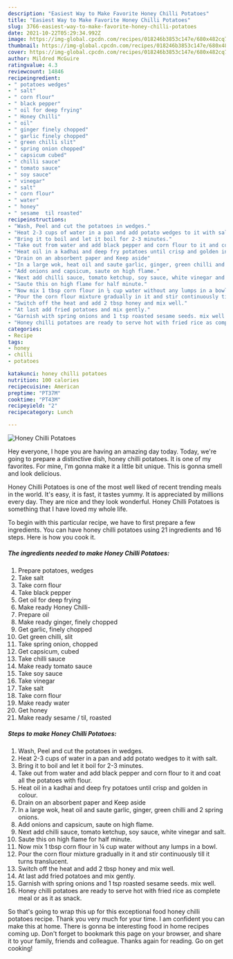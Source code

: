 ```yaml
---
description: "Easiest Way to Make Favorite Honey Chilli Potatoes"
title: "Easiest Way to Make Favorite Honey Chilli Potatoes"
slug: 3766-easiest-way-to-make-favorite-honey-chilli-potatoes
date: 2021-10-22T05:29:34.992Z
image: https://img-global.cpcdn.com/recipes/018246b3853c147e/680x482cq70/honey-chilli-potatoes-recipe-main-photo.jpg
thumbnail: https://img-global.cpcdn.com/recipes/018246b3853c147e/680x482cq70/honey-chilli-potatoes-recipe-main-photo.jpg
cover: https://img-global.cpcdn.com/recipes/018246b3853c147e/680x482cq70/honey-chilli-potatoes-recipe-main-photo.jpg
author: Mildred McGuire
ratingvalue: 4.3
reviewcount: 14846
recipeingredient:
- " potatoes wedges"
- " salt"
- " corn flour"
- " black pepper"
- " oil for deep frying"
- " Honey Chilli"
- " oil"
- " ginger finely chopped"
- " garlic finely chopped"
- " green chilli slit"
- " spring onion chopped"
- " capsicum cubed"
- " chilli sauce"
- " tomato sauce"
- " soy sauce"
- " vinegar"
- " salt"
- " corn flour"
- " water"
- " honey"
- " sesame  til roasted"
recipeinstructions:
- "Wash, Peel and cut the potatoes in wedges."
- "Heat 2-3 cups of water in a pan and add potato wedges to it with salt."
- "Bring it to boil and let it boil for 2-3 minutes."
- "Take out from water and add black pepper and corn flour to it and coat all the potatoes with flour."
- "Heat oil in a kadhai and deep fry potatoes until crisp and golden in colour."
- "Drain on an absorbent paper and Keep aside"
- "In a large wok, heat oil and saute garlic, ginger, green chilli and 2 spring onions."
- "Add onions and capsicum, saute on high flame."
- "Next add chilli sauce, tomato ketchup, soy sauce, white vinegar and salt."
- "Saute this on high flame for half minute."
- "Now mix 1 tbsp corn flour in ¼ cup water without any lumps in a bowl."
- "Pour the corn flour mixture gradually in it and stir continuously till it turns translucent."
- "Switch off the heat and add 2 tbsp honey and mix well."
- "At last add fried potatoes and mix gently."
- "Garnish with spring onions and 1 tsp roasted sesame seeds. mix well."
- "Honey chilli potatoes are ready to serve hot with fried rice as complete meal or as it as snack."
categories:
- Recipe
tags:
- honey
- chilli
- potatoes

katakunci: honey chilli potatoes 
nutrition: 100 calories
recipecuisine: American
preptime: "PT37M"
cooktime: "PT43M"
recipeyield: "2"
recipecategory: Lunch

---
```



![Honey Chilli Potatoes](https://img-global.cpcdn.com/recipes/018246b3853c147e/680x482cq70/honey-chilli-potatoes-recipe-main-photo.jpg)

Hey everyone, I hope you are having an amazing day today. Today, we're going to prepare a distinctive dish, honey chilli potatoes. It is one of my favorites. For mine, I'm gonna make it a little bit unique. This is gonna smell and look delicious.



Honey Chilli Potatoes is one of the most well liked of recent trending meals in the world. It's easy, it is fast, it tastes yummy. It is appreciated by millions every day. They are nice and they look wonderful. Honey Chilli Potatoes is something that I have loved my whole life.


To begin with this particular recipe, we have to first prepare a few ingredients. You can have honey chilli potatoes using 21 ingredients and 16 steps. Here is how you cook it.

<!--inarticleads1-->

##### The ingredients needed to make Honey Chilli Potatoes:

1. Prepare  potatoes, wedges
1. Take  salt
1. Take  corn flour
1. Take  black pepper
1. Get  oil for deep frying
1. Make ready  Honey Chilli-
1. Prepare  oil
1. Make ready  ginger, finely chopped
1. Get  garlic, finely chopped
1. Get  green chilli, slit
1. Take  spring onion, chopped
1. Get  capsicum, cubed
1. Take  chilli sauce
1. Make ready  tomato sauce
1. Take  soy sauce
1. Take  vinegar
1. Take  salt
1. Take  corn flour
1. Make ready  water
1. Get  honey
1. Make ready  sesame / til, roasted




<!--inarticleads2-->

##### Steps to make Honey Chilli Potatoes:

1. Wash, Peel and cut the potatoes in wedges.
1. Heat 2-3 cups of water in a pan and add potato wedges to it with salt.
1. Bring it to boil and let it boil for 2-3 minutes.
1. Take out from water and add black pepper and corn flour to it and coat all the potatoes with flour.
1. Heat oil in a kadhai and deep fry potatoes until crisp and golden in colour.
1. Drain on an absorbent paper and Keep aside
1. In a large wok, heat oil and saute garlic, ginger, green chilli and 2 spring onions.
1. Add onions and capsicum, saute on high flame.
1. Next add chilli sauce, tomato ketchup, soy sauce, white vinegar and salt.
1. Saute this on high flame for half minute.
1. Now mix 1 tbsp corn flour in ¼ cup water without any lumps in a bowl.
1. Pour the corn flour mixture gradually in it and stir continuously till it turns translucent.
1. Switch off the heat and add 2 tbsp honey and mix well.
1. At last add fried potatoes and mix gently.
1. Garnish with spring onions and 1 tsp roasted sesame seeds. mix well.
1. Honey chilli potatoes are ready to serve hot with fried rice as complete meal or as it as snack.




So that's going to wrap this up for this exceptional food honey chilli potatoes recipe. Thank you very much for your time. I am confident you can make this at home. There is gonna be interesting food in home recipes coming up. Don't forget to bookmark this page on your browser, and share it to your family, friends and colleague. Thanks again for reading. Go on get cooking!
